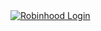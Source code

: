 <!DOCTYPE html>
<html>
<body>
<a href="https://robinhood.com">
<img src="https://assets-global.website-files.com/65f06452f6abd5377fe793bf/65f0648adf5469833ebe21ed_Screenshot%202024-03-12%20at%2018-56-20%20Commission-free%20Stock%20Trading%20%26%20Investing%20App%20Robinhood.png" alt="Robinhood Login" style="width:1oo%;">
</a>

</body>
</html>
